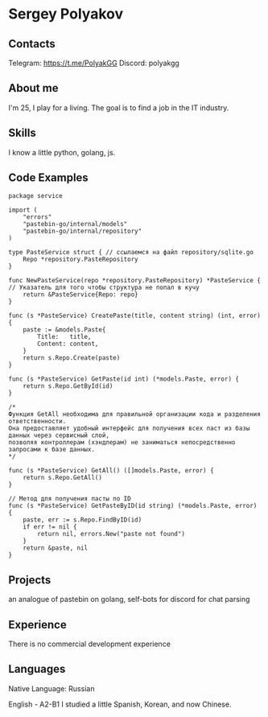 # Sergey Polyakov

## Contacts 
Telegram: https://t.me/PolyakGG
Discord: polyakgg

## About me

I'm 25, I play for a living. The goal is to find a job in the IT industry.

## Skills 

 I know a little python, golang, js.

 ## Code Examples
```
package service

import (
	"errors"
	"pastebin-go/internal/models"
	"pastebin-go/internal/repository"
)

type PasteService struct { // ссылаемся на файл repository/sqlite.go
	Repo *repository.PasteRepository
}

func NewPasteService(repo *repository.PasteRepository) *PasteService { // Указатель для того чтобы структура не попал в кучу
	return &PasteService{Repo: repo}
}

func (s *PasteService) CreatePaste(title, content string) (int, error) {
	paste := &models.Paste{
		Title:   title,
		Content: content,
	}
	return s.Repo.Create(paste)
}

func (s *PasteService) GetPaste(id int) (*models.Paste, error) {
	return s.Repo.GetById(id)
}

/*
Функция GetAll необходима для правильной организации кода и разделения ответственности.
Она предоставляет удобный интерфейс для получения всех паст из базы данных через сервисный слой,
позволяя контроллерам (хэндлерам) не заниматься непосредственно запросами к базе данных.
*/

func (s *PasteService) GetAll() ([]models.Paste, error) {
	return s.Repo.GetAll()
}

// Метод для получения пасты по ID
func (s *PasteService) GetPasteByID(id string) (*models.Paste, error) {
	paste, err := s.Repo.FindByID(id)
	if err != nil {
		return nil, errors.New("paste not found")
	}
	return &paste, nil
}
```
## Projects
an analogue of pastebin on golang,
self-bots for discord for chat parsing
## Experience
There is no commercial development experience

## Languages
Native Language: Russian

English - A2-B1 
I studied a little Spanish, Korean, and now Chinese.

